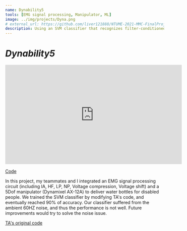 ```yaml
---
name: Dynability5
tools: [EMG signal processing, Manipulator, ML]
image: ../img/projects/Dyna.png
# external_url: https://github.com/liver121888/NTUME-2021-MMC-FinalProject
description: Using an SVM classifier that recognizes filter-conditioned EMG pattern to control a 5 DoF manipulator.
---
```

# _Dynability5_

<iframe width="560" height="315" src="https://www.youtube.com/embed/r5DFUHN26QI" title="YouTube video player" frameborder="0" allow="accelerometer; autoplay; clipboard-write; encrypted-media; gyroscope; picture-in-picture" allowfullscreen></iframe>

[Code](https://github.com/liver121888/NTUME-2021-MMC-FinalProject)

In this project, my teammates and I integrated an EMG signal processing circuit (including IA, HF, LP, NP, Voltage compression, Voltage shift) and a 5Dof manipulator (Dynamixel AX-12A) to deliver water bottles for disabled people. We trained the SVM classifier by modifying TA's code, and eventually reached 90% of accuracy. Our classifier suffered from the ambient 60HZ noise, and thus the performance is not well. Future improvements would try to solve the noise issue.

[TA's original code](https://github.com/visionbike/Digital-Bio-Signal-Analysis)